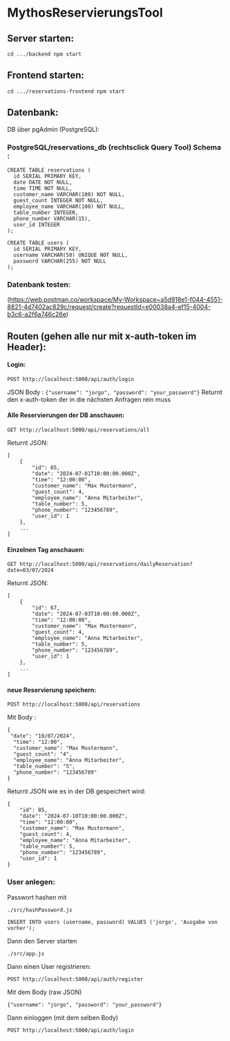 # MythosReservierungsTool

## Server starten: 
```
cd .../backend npm start
```

## Frontend starten:
```
cd .../reservations-frontend npm start
```

## Datenbank:
DB über pgAdmin (PostgreSQL):
### PostgreSQL/reservations_db (rechtsclick Query Tool) Schema : 
```
CREATE TABLE reservations (
  id SERIAL PRIMARY KEY,
  date DATE NOT NULL,
  time TIME NOT NULL,
  customer_name VARCHAR(100) NOT NULL,
  guest_count INTEGER NOT NULL,
  employee_name VARCHAR(100) NOT NULL,
  table_number INTEGER,
  phone_number VARCHAR(15),
  user_id INTEGER
);

CREATE TABLE users (
  id SERIAL PRIMARY KEY,
  username VARCHAR(50) UNIQUE NOT NULL,
  password VARCHAR(255) NOT NULL
);
``` 
### Datenbank testen:
(https://web.postman.co/workspace/My-Workspace~a5d918e1-f044-4551-8821-4d7402ac829c/request/create?requestId=e00038a4-ef15-4004-b3c6-a2f6a746c26e)

## Routen (gehen alle nur mit x-auth-token im Header): 

#### Login: 
```
POST http://localhost:5000/api/auth/login
```
JSON Body :
```{"username": "jorgo", "password": "your_password"}```
Returnt den x-auth-token der in die nächsten Anfragen rein muss

#### Alle Reservierungen der DB anschauen:
```
GET http://localhost:5000/api/reservations/all
```
Returnt JSON: 
```
[
    {
        "id": 65,
        "date": "2024-07-01T10:00:00.000Z",
        "time": "12:00:00",
        "customer_name": "Max Mustermann",
        "guest_count": 4,
        "employee_name": "Anna Mitarbeiter",
        "table_number": 5,
        "phone_number": "123456789",
        "user_id": 1
    }, 
    ...
]
```
#### Einzelnen Tag anschauen:
```
GET http://localhost:5000/api/reservations/dailyReservation?date=03/07/2024
```
Returnt JSON:
```
[
    {
        "id": 67,
        "date": "2024-07-03T10:00:00.000Z",
        "time": "12:00:00",
        "customer_name": "Max Mustermann",
        "guest_count": 4,
        "employee_name": "Anna Mitarbeiter",
        "table_number": 5,
        "phone_number": "123456789",
        "user_id": 1
    },
    ...
]
```

#### neue Reservierung speichern:
```
POST http://localhost:5000/api/reservations
```
Mit Body : 
```
{
 "date": "10/07/2024",
  "time": "12:00",
  "customer_name": "Max Mustermann",
  "guest_count": "4",
  "employee_name": "Anna Mitarbeiter",
  "table_number": "5",
  "phone_number": "123456789"
}
```
Returnt JSON wie es in der DB gespeichert wird: 
```
{
    "id": 85,
    "date": "2024-07-10T10:00:00.000Z",
    "time": "12:00:00",
    "customer_name": "Max Mustermann",
    "guest_count": 4,
    "employee_name": "Anna Mitarbeiter",
    "table_number": 5,
    "phone_number": "123456789",
    "user_id": 1
}
```

### User anlegen:
Passwort hashen mit 
```
./src/hashPassword.js
```

```
INSERT INTO users (username, password) VALUES ('jorgo', 'Ausgabe von vorher');
```
Dann den Server starten
```
./src/app.js
```
Dann einen User registrieren: 
```
POST http://localhost:5000/api/auth/register
``` 
Mit dem Body (raw JSON)
```
{"username": "jorgo", "password": "your_password"}
```
Dann einloggen (mit dem selben Body)
```
POST http://localhost:5000/api/auth/login
```
